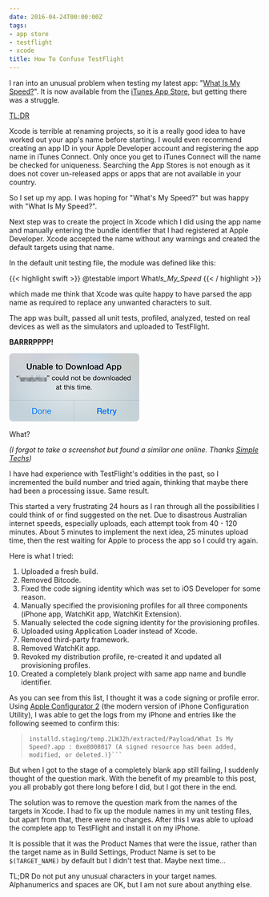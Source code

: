 ```yaml
---
date: 2016-04-24T00:00:00Z
tags:
- app store
- testflight
- xcode
title: How To Confuse TestFlight
---
```


I ran into an unusual problem when testing my latest app: "[What Is My
Speed?][1]". It is now available from the [iTunes App Store][2], but getting
there was a struggle.

<!--more-->

[TL;DR][5]

Xcode is terrible at renaming projects, so it is a really good idea to have
worked out your app's name before starting. I would even recommend creating an
app ID in your Apple Developer account and registering the app name in iTunes
Connect. Only once you get to iTunes Connect will the name be checked for
uniqueness. Searching the App Stores is not enough as it does not cover
un-released apps or apps that are not available in your country.

So I set up my app. I was hoping for "What's My Speed?" but was happy with "What
Is My Speed?".

Next step was to create the project in Xcode which I did using the app name and
manually entering the bundle identifier that I had registered at Apple
Developer. Xcode accepted the name without any warnings and created the default
targets using that name.

In the default unit testing file, the module was defined like this:

{{< highlight swift >}} @testable import What*Is_My_Speed* {{< / highlight >}}

which made me think that Xcode was quite happy to have parsed the app name as
required to replace any unwanted characters to suit.

The app was built, passed all unit tests, profiled, analyzed, tested on real
devices as well as the simulators and uploaded to TestFlight.

**BARRRPPPP!**

![This app cannot be installed][3]

What?

_(I forgot to take a screenshot but found a similar one online. Thanks [Simple
Techs][6])_

I have had experience with TestFlight's oddities in the past, so I incremented
the build number and tried again, thinking that maybe there had been a
processing issue. Same result.

This started a very frustrating 24 hours as I ran through all the possibilities
I could think of or find suggested on the net. Due to disastrous Australian
internet speeds, especially uploads, each attempt took from 40 - 120 minutes.
About 5 minutes to implement the next idea, 25 minutes upload time, then the
rest waiting for Apple to process the app so I could try again.

Here is what I tried:

1. Uploaded a fresh build.
2. Removed Bitcode.
3. Fixed the code signing identity which was set to iOS Developer for some
   reason.
4. Manually specified the provisioning profiles for all three components (iPhone
   app, WatchKit app, WatchKit Extension).
5. Manually selected the code signing identity for the provisioning profiles.
6. Uploaded using Application Loader instead of Xcode.
7. Removed third-party framework.
8. Removed WatchKit app.
9. Revoked my distribution profile, re-created it and updated all provisioning
   profiles.
10. Created a completely blank project with same app name and bundle identifier.

As you can see from this list, I thought it was a code signing or profile error.
Using [Apple Configurator 2][4] (the modern version of iPhone Configuration
Utility), I was able to get the logs from my iPhone and entries like the
following seemed to confirm this:

> ````Error Domain=LaunchServicesError Code=0 "(null)" UserInfo={Error=ApplicationVerificationFailed, ErrorDetail=-402620393, ErrorDescription=Failed to verify code signature of /private/var/installd/Library/Caches/com.apple.mobile.
> installd.staging/temp.2LWJ2h/extracted/Payload/What Is My Speed?.app : 0xe8008017 (A signed resource has been added, modified, or deleted.)}```
> ````

But when I got to the stage of a completely blank app still failing, I suddenly
thought of the question mark. With the benefit of my preamble to this post, you
all probably got there long before I did, but I got there in the end.

The solution was to remove the question mark from the names of the targets in
Xcode. I had to fix up the module names in my unit testing files, but apart from
that, there were no changes. After this I was able to upload the complete app to
TestFlight and install it on my iPhone.

It is possible that it was the Product Names that were the issue, rather than
the target name as in Build Settings, Product Name is set to be `$(TARGET_NAME)`
by default but I didn't test that. Maybe next time...

<a name="tldr">TL;DR</a> Do not put any unusual characters in your target names.
Alphanumerics and spaces are OK, but I am not sure about anything else.

[1]: /what-is-my-speed/
[2]: https://itunes.apple.com/app/what-is-my-speed/id1091394524
[3]: /images/TestFlight_error.png
[4]: https://itunes.apple.com/app/apple-configurator-2/id1037126344
[5]: #tldr
[6]: https://www.simpletechs.net/apps/easy-fix-for-testflight-problem-after-restoring-from-backup/
